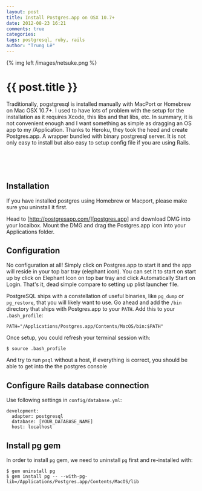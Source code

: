 ```yaml
---
layout: post
title: Install Postgres.app on OSX 10.7+
date: 2012-08-23 16:21
comments: true
categories: 
tags: postgresql, ruby, rails
author: "Trung Lê"
---
```


{% img left /images/netsuke.png %}

# {{ post.title }} #

Traditionally, pogstgresql is installed manually with MacPort or Homebrew on Mac OSX 10.7+. I used
to have lots of problem with the setup for the installation as it requires Xcode, this libs and that libs, etc.
In summary, it is not convenient enough and I want something as simple as dragging an OS app to my /Application.
Thanks to Heroku, they took the heed and create Postgres.app. A wrapper bundled with binary postgresql server.
It is not only easy to install but also easy to setup config file if you are using Rails.


<br/>
<br/>
<br/>
<!--more-->

## Installation

If you have installed postgres using Homebrew or Macport, please make sure you uninstall it first.

Head to [http://postgresapp.com/][postgres.app] and download DMG into your localbox. Mount the DMG and drag the Postgres.app
icon into your Applications folder.

## Configuration

No configuration at all! Simply click on Postgres.app to start it and the app will reside in your top bar tray (elephant icon).
You can set it to start on start up by click on Elephant Icon on top bar tray and click Automatically Start on Login. That's it, dead simple compare to
setting up plist launcher file.

PostgreSQL ships with a constellation of useful binaries, like `pg_dump` or `pg_restore`, that you will likely want to use.
Go ahead and add the `/bin` directory that ships with Postgres.app to your `PATH`. Add this to your `.bash_profile`:

```
PATH="/Applications/Postgres.app/Contents/MacOS/bin:$PATH"
```

Once setup, you could refresh your terminal session with:

```
$ source .bash_profile
```

And try to run `psql` without a host, if everything is correct, you should be able to get into the the postgres console

## Configure Rails database connection

Use following settings in `config/database.yml`:

```
development:
  adapter: postgresql
  database: [YOUR_DATABASE_NAME]
  host: localhost
```

## Install pg gem

In order to install `pg` gem, we need to uninstall `pg` first and re-installed with:

```
$ gem uninstall pg
$ gem install pg -- --with-pg-lib=/Applications/Postgres.app/Contents/MacOS/lib
```

